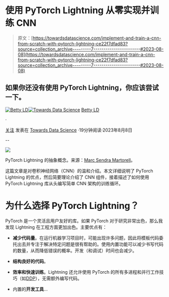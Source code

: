 # 使用 PyTorch Lightning 从零实现并训练 CNN

> 原文：[https://towardsdatascience.com/implement-and-train-a-cnn-from-scratch-with-pytorch-lightning-ce22f7dfad83?source=collection_archive---------7-----------------------#2023-08-08](https://towardsdatascience.com/implement-and-train-a-cnn-from-scratch-with-pytorch-lightning-ce22f7dfad83?source=collection_archive---------7-----------------------#2023-08-08)

## 如果你还没有使用 PyTorch Lightning，你应该尝试一下。

[](https://medium.com/@betty.ld?source=post_page-----ce22f7dfad83--------------------------------)[![Betty LD](../Images/1a908f5bcdb6cbc3be5f889f52d743e6.png)](https://medium.com/@betty.ld?source=post_page-----ce22f7dfad83--------------------------------)[](https://towardsdatascience.com/?source=post_page-----ce22f7dfad83--------------------------------)[![Towards Data Science](../Images/a6ff2676ffcc0c7aad8aaf1d79379785.png)](https://towardsdatascience.com/?source=post_page-----ce22f7dfad83--------------------------------) [Betty LD](https://medium.com/@betty.ld?source=post_page-----ce22f7dfad83--------------------------------)

·

[关注](https://medium.com/m/signin?actionUrl=https%3A%2F%2Fmedium.com%2F_%2Fsubscribe%2Fuser%2F9e6de59677a9&operation=register&redirect=https%3A%2F%2Ftowardsdatascience.com%2Fimplement-and-train-a-cnn-from-scratch-with-pytorch-lightning-ce22f7dfad83&user=Betty+LD&userId=9e6de59677a9&source=post_page-9e6de59677a9----ce22f7dfad83---------------------post_header-----------) 发表在 [Towards Data Science](https://towardsdatascience.com/?source=post_page-----ce22f7dfad83--------------------------------) ·19分钟阅读·2023年8月8日[](https://medium.com/m/signin?actionUrl=https%3A%2F%2Fmedium.com%2F_%2Fvote%2Ftowards-data-science%2Fce22f7dfad83&operation=register&redirect=https%3A%2F%2Ftowardsdatascience.com%2Fimplement-and-train-a-cnn-from-scratch-with-pytorch-lightning-ce22f7dfad83&user=Betty+LD&userId=9e6de59677a9&source=-----ce22f7dfad83---------------------clap_footer-----------)

--

[](https://medium.com/m/signin?actionUrl=https%3A%2F%2Fmedium.com%2F_%2Fbookmark%2Fp%2Fce22f7dfad83&operation=register&redirect=https%3A%2F%2Ftowardsdatascience.com%2Fimplement-and-train-a-cnn-from-scratch-with-pytorch-lightning-ce22f7dfad83&source=-----ce22f7dfad83---------------------bookmark_footer-----------)![](../Images/3c624d26acc13295bc8fc840a43add42.png)

PyTorch Lightning 的抽象概念。来源：[Marc Sendra Martorell](https://unsplash.com/@marcsm)。

这篇文章是对卷积神经网络（CNN）的温和介绍。本文详细说明了 PyTorch Lightning 的优点，然后简要理论介绍了 CNN 组件，接着描述了如何使用 PyTorch Lightning 库从头编写简单 CNN 架构的训练循环。

# **为什么选择 PyTorch Lightning？**

PyTorch 是一个灵活且用户友好的库。如果 PyTorch 对于研究非常出色，那么我发现 Lightning 在工程方面更加出色。主要优点有：

+   **减少代码量**。在运行机器学习项目时，可能出现许多问题，因此将模板代码委托出去并专注于解决特定问题是很有帮助的。使用内置功能可以减少书写代码的数量，从而降低错误的概率。开发（和调试）时间也会减少。

+   **结构良好的代码**。

+   **效率和快速训练**。Lightning 还允许使用 PyTorch 的所有多进程和并行工作技巧（如[DDP](https://pytorch.org/tutorials/intermediate/ddp_tutorial.html)），无需额外编写代码。

+   内置的**开发工具**…
